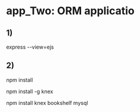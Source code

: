 # app_Two: ORM applicatio 

## 1)
express --view=ejs

## 2) 
npm install


npm install -g knex 


npm install knex bookshelf mysql
